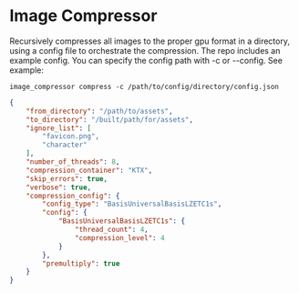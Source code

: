 # Image Compressor

Recursively compresses all images to the proper gpu format in a directory, using a config file to orchestrate the compression. The repo includes an example config. You can specify the config path with -c or --config. See example:

`image_compressor compress -c /path/to/config/directory/config.json`

```json
{
    "from_directory": "/path/to/assets",
    "to_directory": "/built/path/for/assets",
    "ignore_list": [
        "favicon.png",
        "character"
    ],
    "number_of_threads": 8,
    "compression_container": "KTX",
    "skip_errors": true,
    "verbose": true,
    "compression_config": {
        "config_type": "BasisUniversalBasisLZETC1s",
        "config": {
            "BasisUniversalBasisLZETC1s": {
                "thread_count": 4,
                "compression_level": 4
            }
        },
        "premultiply": true
    }
}
```
